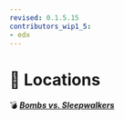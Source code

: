 ```yaml
---
revised: 0.1.5.15
contributors_wip1_5:
- edx
---
```


# 📁 Locations

💣 ***[Bombs vs. Sleepwalkers][home]***

[home]: /README.md
